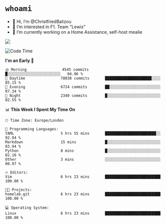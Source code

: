 # `whoami`

- 👋 Hi, I’m @ChristfriedBalizou
- 👀 I’m interested in F1. Team "Lewis"
- 🌱 I’m currently working on a Home Assistance, self-host mealie
<!--
- 💞️ I’m looking to collaborate on
- 📫 How to reach me /dev/stdin
-->


![](https://github-readme-stats.vercel.app/api?username=Christfriedbalizou&show_icons=true&hide_title=true&theme=solarized-dark&count_private=true&hide=stars)
<!-- 
  ![](https://github-readme-stats.vercel.app/api/top-langs/?username=Christfriedbalizou&show_icons=true&hide_title=true&theme=solarized-dark&layout=compact&show_icons=true&count_private=false)
-->


<!--START_SECTION:waka-->
![Code Time](http://img.shields.io/badge/Code%20Time-52%20hrs%2036%20mins-blue)

**I'm an Early 🐤** 

```text
🌞 Morning                4545 commits        █░░░░░░░░░░░░░░░░░░░░░░░░   04.96 % 
🌆 Daytime                78038 commits       █████████████████████░░░░   85.15 % 
🌃 Evening                6724 commits        ██░░░░░░░░░░░░░░░░░░░░░░░   07.34 % 
🌙 Night                  2340 commits        █░░░░░░░░░░░░░░░░░░░░░░░░   02.55 % 
```


📊 **This Week I Spent My Time On** 

```text
🕑︎ Time Zone: Europe/London

💬 Programming Languages: 
YAML                     5 hrs 55 mins       ███████████████████████░░   92.94 % 
Markdown                 15 mins             █░░░░░░░░░░░░░░░░░░░░░░░░   03.94 % 
Python                   8 mins              █░░░░░░░░░░░░░░░░░░░░░░░░   02.16 % 
Other                    3 mins              ░░░░░░░░░░░░░░░░░░░░░░░░░   00.97 % 

🔥 Editors: 
Vim                      6 hrs 23 mins       █████████████████████████   100.00 % 

🐱‍💻 Projects: 
homelab.git              6 hrs 23 mins       █████████████████████████   100.00 % 

💻 Operating System: 
Linux                    6 hrs 23 mins       █████████████████████████   100.00 % 
```


<!--END_SECTION:waka-->


<!---
ChristfriedBalizou/ChristfriedBalizou is a ✨ special ✨ repository because its `README.md` (this file) appears on your GitHub profile.
You can click the Preview link to take a look at your changes.
--->
